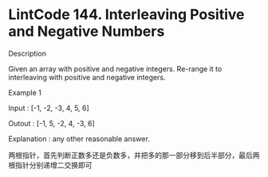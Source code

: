 # LintCode 144. Interleaving Positive and Negative Numbers

Description

Given an array with positive and negative integers. Re-range it to interleaving with positive and negative integers.


Example 1

Input : [-1, -2, -3, 4, 5, 6]

Outout : [-1, 5, -2, 4, -3, 6]

Explanation :  any other reasonable answer.


两根指针，首先判断正数多还是负数多，并把多的那一部分移到后半部分，最后两根指针分别递增二交换即可
